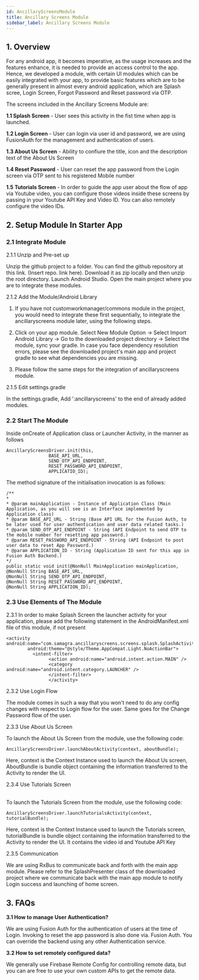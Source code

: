 ```yaml
---
id: AncillaryScreensModule
title: Ancillary Screens Module
sidebar_label: Ancillary Screens Module
---
```


## 1. Overview

For any android app, it becomes imperative, as the usage increases and the features enhance, it is needed to provide an access control to the app. Hence, we developed a module, with certain UI modules which can be easily integrated with your app, to provide basic features which are to be generally present in almost every android application, which are Splash scree, Login Screen, Forgot Password and Reset password via OTP.

The screens included in the Ancillary Screens Module are:

**1.1 Splash Screen** - User sees this activity in the fist time when app is launched.

**1.2 Login Screen** - User can login via user id and password, we are using FusionAuth for the management and authentication of users.

**1.3 About Us Screen** - Ability to confiure the title, icon and the description text of the About Us Screen

**1.4 Reset Password** - User can reset the app password from the Login screen via OTP sent to his registered Mobile number

**1.5 Tutorials Screen** - In order to guide the app user about the flow of app via Youtube video, you can configure those videos inside these screens by passing in your Youtube API Key and Video ID. You can also remotely configure the video IDs.

## 2. Setup Module In Starter App

### 2.1 Integrate Module

2.1.1 Unzip and Pre-set up

Unzip the github project to a folder. You can find the github repository at this link. (Insert repo. link here). Download it as zip locally and then unzip the root directory. Launch Android Studio. Open the main project where you are to integrate these modules.

2.1.2 Add the Module/Android Library

1. If you have not customworkmanager/commons module in the project, you would need to integrate these first sequentially, to integrate the ancillaryscreens module later, using the following steps.

2. Click on your app module. Select New Module Option -> Select Import Android Library -> Go to the downloaded project directory -> Select the module, sync your gradle. In case you face dependency resolution errors, please see the downloaded project's main app and project gradle to see what dependencies you are missing.

3. Please follow the same steps for the integration of ancillaryscreens module.

2.1.5 Edit settings.gradle

In the settings.gradle, Add ':ancillaryscreens' to the end of already added modules.

### 2.2 Start The Module

Inside onCreate of Application class or Launcher Activity, in the manner as follows
```
AncillaryScreensDriver.init(this,
                BASE_API_URL,
                SEND_OTP_API_ENDPOINT,
                RESET_PASSWORD_API_ENDPOINT,
                APPLICATIO_ID);
```
The method signature of the initialisation invocation is as follows:
```
/**
* 
* @param mainApplication - Instance of Application Class (Main Application, as you will see is an Interface implemented by
Application class)
* @param BASE_API_URL - String (Base API URL for the Fusion Auth, to be later used for user authentication and user data related tasks.)
* @param SEND_OTP_API_ENDPOINT - String (API Endpoint to send OTP to the mobile number for resetting app password.)
* @param RESET_PASSWORD_API_ENDPOINT - String (API Endpoint to post user data to reset App Password.)
* @param APPLICATION_ID - String (Application ID sent for this app in Fusion Auth Backend.)
*/
public static void init(@NonNull MainApplication mainApplication, 
@NonNull String BASE_API_URL, 
@NonNull String SEND_OTP_API_ENDPOINT, 
@NonNull String RESET_PASSWORD_API_ENDPOINT,
@NonNull String APPLICATION_ID);
```

### 2.3 Use Elements of The Module

2.3.1 In order to make Splash Screen the launcher activity for your application, please add the following statement in the AndroidManifest.xml file of this module, if not present

```
<activity
android:name="com.samagra.ancillaryscreens.screens.splash.SplashActivity"
        android:theme="@style/Theme.AppCompat.Light.NoActionBar">
          <intent-filter>
                <action android:name="android.intent.action.MAIN" />
                <category android:name="android.intent.category.LAUNCHER" />
                </intent-filter>
                </activity>
 ```
 
2.3.2 Use Login Flow

The module comes in such a way that you won't need to do any config changes with respect to Login flow for the user. Same goes for the Change Password flow of the user.

2.3.3 Use About Us Screen

To launch the About Us Screen from the module, use the following code:
```
AncillaryScreensDriver.launchAboutActivity(context, aboutBundle);
```
Here, context is the Context Instance used to launch the About Us screen, AboutBundle is bundle object containing the information transferred to the Activity to render the UI. 

2.3.4 Use Tutorials Screen<br/><br/>

To launch the Tutorials Screen from the module, use the following code:
```
AncillaryScreensDriver.launchTutorialsActivity(context, tutorialBundle);
```
Here, context is the Context Instance used to launch the Tutorials screen, tutorialBundle is bundle object containing the information transferred to the Activity to render the UI. It contains the video id and Youtube API Key 

2.3.5  Communication

We are using RxBus to communicate back and forth with the main app module. Please refer to the SplashPresenter class of the downloaded project where we communicate back with the main app module to notify Login success and launching of home screen.


## 3. FAQs

**3.1 How to manage User Authentication?**

We are using Fusion Auth for the authentication of users at the time of Login. Invoking to reset the app password is also done via. Fusion Auth. You can override the backend using any other Authentication service.

**3.2 How to set remotely configured data?**

We generally use Firebase Remote Config for controlling remote data, but you can are free to use your own custom APIs to get the remote data.
